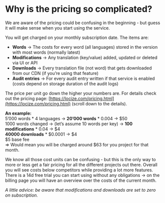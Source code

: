 # Why is the pricing so complicated?

We are aware of the pricing could be confusing in the beginning - but guess it will make sense when you start using the service.

You will get charged on your monthly subscription date.
The items are:
- **Words** -> The costs for every word (all languages) stored in the version with most words (normally latest)
- **Modifications** -> Any translation (key/value) added, updated or deleted via UI or API
- **Downloads** -> Every translation file (not word) that gets downloaded from our CDN (if you’re using that feature)
- **Audit entries** -> For every audit entry written if that service is enabled (costs depend on storage duration of the audit logs)

The price per unit go down the higher your numbers are. For details check out the pricing page: [https://locize.com/pricing.html](https://locize.com/pricing.html) (scroll down to the details).


**An example:**</br>
5’000 words * 4 languages -> **20’000 words** * 0.004 -> $50</br>
1000 words changed -> (let’s assume 10 words per key) -> **100 modifications** * 0.04 -> $4</br>
**40000 downloads** * $0.0001 -> $4</br>
$5 base fee</br>
=> Would mean you will be charged around $63 for you project for that month.


We know all those cost units can be confusing - but this is the only way to more or less get a fair pricing for all the different projects out there.
Overall you will see costs below competitors while providing a lot more features.
There is a 14d free trial you can start using without any obligations -> on the billing page you will have an overview over the costs of the current month.

*A little advice: be aware that modifications and downloads are set to zero on subscription.*